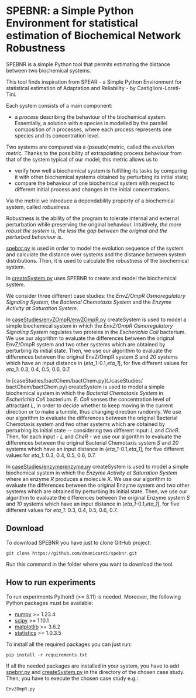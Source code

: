 # SPEBNR: a Simple Python Environment for statistical estimation of Biochemical Network Robustness

SPEBNR is a simple Python tool that permits estimating the distance between two biochemical systems. 

This tool finds inspiration from SPEAR - a Simple Python Environment for statistical estimation of Adaptation and Reliability - by Castiglioni-Loreti-Tini.

Each system consists of a main component: 
  * a *process* describing the behaviour of the biochemical system. Essentially, a solution with *n* species is modelled by the parallel composition of *n* processes, where each process represents one species and its concentration level.

Two systems are compared via a (pseudo)metric, called the *evolution metric*. Thanks to the possibility of extrapolating process behaviour from that of the system typical of our model, this metric allows us to
  * verify how well a biochemical system is fulfilling its tasks by comparing it with other biochemical systems obtained by perturbing its initial state;
  * compare the behaviour of one biochemical system with respect to different initial process and changes in the initial concentrations.

Via the metric we introduce a dependability property of a biochemical system, called *robustness*.

Robustness is the ability of the program to tolerate internal and external perturbation while preserving the original behaviour. Intuitively, *the more robust the system is, the less the gap between the original and the perturbed behaviour is*.

[spebnr.py](./spebnr.py) is used in order to model the evolution sequence of the system and calculate the distance over systems and the distance between system distributions. Then, it is used to calculate the robustness of the biochemical system.

In [createSystem.py](./createSystem.py) uses SPEBNR to create and model the biochemical system.

We consider three different case studies: the *EnvZ/OmpR Osmoregulatory Signaling System*, the *Bacterial Chemotaxis System* and the *Enzyme Activity at Saturation System*.

In [caseStudies/envZOmpR/envZOmpR.py](./caseStudies/envZOmpR/envZOmpR.py) createSystem is used to model a simple biochemical system in which the *EnvZ/OmpR Osmoregulatory Signaling System* regulates two proteins in the *Escherichia Coli* bacterium. We use our algorithm to evaluate the differences between the original EnvZ/OmpR system and two other systems which are obtained by perturbing its initial state. Then, we use our algorithm to evaluate the differences between the original EnvZ/OmpR system *S* and *20* systems which have an input distance in (*eta_1*-0.1,*eta_1*], for five different values for *eta_1*: 0.3, 0.4, 0.5, 0.6, 0.7.

In [caseStudies/bactChem/bactChem.py](./caseStudies/    bactChem/bactChem.py) createSystem is used to model a simple biochemical system in which the *Bacterial Chemotaxis System* in *Escherichia Coli* bacterium. *E. Coli* senses the concentration level of attractant $L$, in order to decide whether to keep moving in the current direction or to make a tumble, thus changing direction randomly. We use our algorithm to evaluate the differences between the original Bacterial Chemotaxis system and two other systems which are obtained by perturbing its initial state -- considering two different input: $L$ and $CheR$. Then, for each input - $L$ and $CheR$ - we use our algorithm to evaluate the differences between the original Bacterial Chemotaxis system *S* and *20* systems which have an input distance in (*eta_1*-0.1,*eta_1*], for five different values for *eta_1*: 0.3, 0.4, 0.5, 0.6, 0.7.

In [caseStudies/enzyme/enzyme.py](./caseStudies/enzyme/enzyme.py) createSystem is used to model a simple biochemical system in which the *Enzyme Activity at Saturation System* where an enzyme *R* produces a molecule *X*. We use our algorithm to evaluate the differences between the original Enzyme system and two other systems which are obtained by perturbing its initial state. Then, we use our algorithm to evaluate the differences between the original Enzyme system *S* and *10* systems which have an input distance in (*eta_1*-0.1,*eta_1*], for five different values for *eta_1*: 0.3, 0.4, 0.5, 0.6, 0.7.

## Download 

To download SPEBNR you have just to clone GitHub project:

```
git clone https://github.com/dmanicardi/spebnr.git
```

Run this command in the folder where you want to download the tool.

## How to run experiments

To run experiments Python3 (>= 3.11) is needed. Moreover, the following Python packages must be available:
  * [numpy](https://numpy.org) >= 1.23.4
  * [scipy](https://scipy.org/) >= 1.10.1
  * [matplotlib](https://matplotlib.org) >= 3.6.2
  * [statistics](https://github.com/digitalemagine/py-statistics) >= 1.0.3.5
  
To install all the required packages you can just run:

```
pip install -r requirements.txt
```

If all the needed packages are installed in your system, you have to add [spebnr.py](./spebnr.py) and [createSystem.py](./createSystem.py) in the directory of the chosen case study. Then, you have to execute the chosen case study e.g.:

```
EnvZOmpR.py
```
